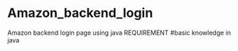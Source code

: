 # Amazon_backend_login
Amazon backend login page using java 
REQUIREMENT
   #basic knowledge in java
   
